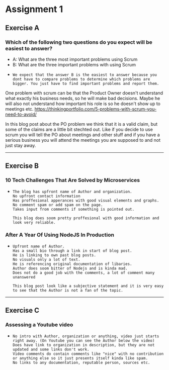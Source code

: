 # Assignment 1

## Exercise A

### Which of the following two questions do you expect will be easiest to answer?
- A: What are the three most important problems using Scrum
- B: What are the three important problems with using Scrum
* 
    ```
    We expect that the answer B is the easiest to answer because you dont have to compare problems to determine which problems are bigger. You just have to find important problems and report them.
    ```

One problem with scrum can be that the Product Owner doesn't understand what exactly his business needs, so he will make bad decisions. Maybe he will also not understand how important his role is so he doesn't show up to meetings etc.
https://thinkingportfolio.com/5-problems-with-scrum-you-need-to-avoid/



In this blog post about the PO problem we think that it is a valid claim, but some of the claims are a little bit stechted out. Like if you decide to use scrum you will tell the PO about meetings and other stuff and if you have a serious business you will attend the meetings you are supposed to and not just stay away.
___

## Exercise B

### 10 Tech Challenges That Are Solved by Microservices
* 
    ```
    The blog has upfront name of Author and organization.
    No upfront contact information
    Has proffesional apperances with good visual elements and graphs.
    No comment spam or add spam on the page.
    Takes input from comments if something is pointed out.

    This blog does soom pretty proffesional with good information and look very reliable.
    ```
### After A Year Of Using NodeJS In Production
* 
    ```
    Upfront name of Author.
    Has a small bio through a link in start of blog post.
    He is linking to own past blog posts.
    No visuals only a lot of text.
    He is referencing original documentation of libaries.
    Author does soom bitter of Nodejs and is kinda mad.
    Does not do a good job with the comments, a lot of comment many unanswered

    This blog post look like a subjective statement and it is very easy to see that the Author is not a fan of the topic.
    ```
___

## Exercise C

### Assessing a Youtube video

* 
    ```
    No intro with Author, organization or anything, video just starts right away. (On Youtube you can see the Author below the video)
    Does have link to organization in description, but they are not updated and some links don't work.
    Video comments do contain comments like "nice" with no contribution or anything else so it just presents itself kinda like spam.
    No links to any documentation, reputable person, sources etc.
    ```